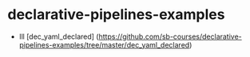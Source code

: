 # declarative-pipelines-examples

* lll [dec_yaml_declared] (https://github.com/sb-courses/declarative-pipelines-examples/tree/master/dec_yaml_declared)

